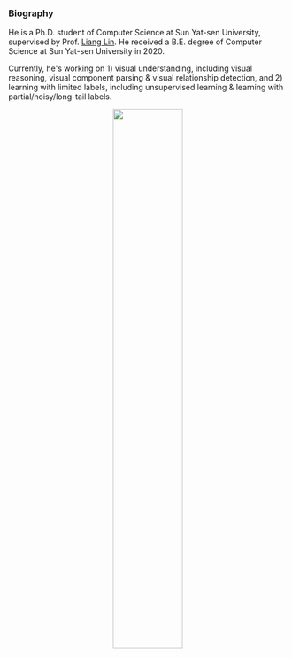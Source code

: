 ### Biography

He is a Ph.D. student of Computer Science at Sun Yat-sen University, supervised by Prof. [Liang Lin](http://www.linliang.net/). He received a B.E. degree of Computer Science at Sun Yat-sen University in 2020. 

Currently, he's working on 1) visual understanding, including visual reasoning, visual component parsing & visual relationship detection, and 2) learning with limited labels, including unsupervised learning & learning with partial/noisy/long-tail labels.


<div align=center>
  <img src='./Figures/WeChat.png' width="50%" />
</div>

<div align=center>
  <a href="https://www.zhihu.com/people/putao537"><img src="https://img.shields.io/badge/知乎-blue" alt=""></a> <a href="https://twitter.com/P37109952"><img src="https://img.shields.io/badge/Twitter-blue" alt=""></a> <a href="https://wx.zsxq.com/dweb2/index/group/15288888851422"><img src="https://img.shields.io/badge/知识星球-green" alt=""></a>
</div>
